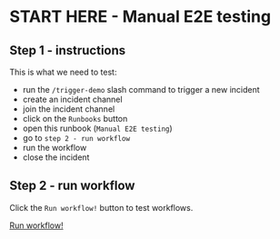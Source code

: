 # START HERE - Manual E2E testing

## Step 1 - instructions
This is what we need to test:

- run the `/trigger-demo` slash command to trigger a new incident
- create an incident channel
- join the incident channel
- click on the `Runbooks` button
- open this runbook (`Manual E2E testing`)
- go to `step 2 - run workflow`
- run the workflow
- close the incident

## Step 2 - run workflow

Click the `Run workflow!` button to test workflows.

[Run workflow!](https://console.demo.transposit.com/mc/t/spackle/actions/e2e_test_workflow)
